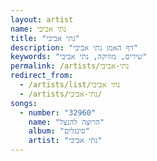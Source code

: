 ```yaml
---
layout: artist
name: נתי אביבי
title: "נתי אביבי"
description: "דף האמן נתי אביבי"
keywords: "שירים, מוזיקה, נתי אביבי"
permalink: /artists/נתי-אביבי
redirect_from:
  - /artists/list/נתי אביבי
  - /artists/נתי-אביבי/
songs:
  - number: "32960"
    name: "הרוצה להנצל"
    album: "סינגלים"
    artist: "נתי אביבי"
---
```

